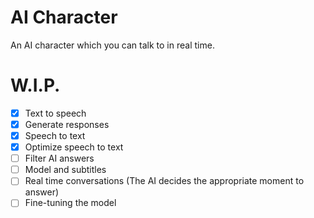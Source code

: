 # AI Character
An AI character which you can talk to in real time.

# W.I.P.
- [x] Text to speech
- [x] Generate responses
- [x] Speech to text
- [x] Optimize speech to text
- [ ] Filter AI answers
- [ ] Model and subtitles
- [ ] Real time conversations (The AI decides the appropriate moment to answer)
- [ ] Fine-tuning the model 
